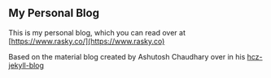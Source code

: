 ## My Personal Blog

This is my personal blog, which you can read over at [https://www.rasky.co/](https://www.rasky.co)

Based on the material blog created by Ashutosh Chaudhary over in his [hcz-jekyll-blog](https://github.com/ashutosh2k12/hcz-jekyll-blog)
